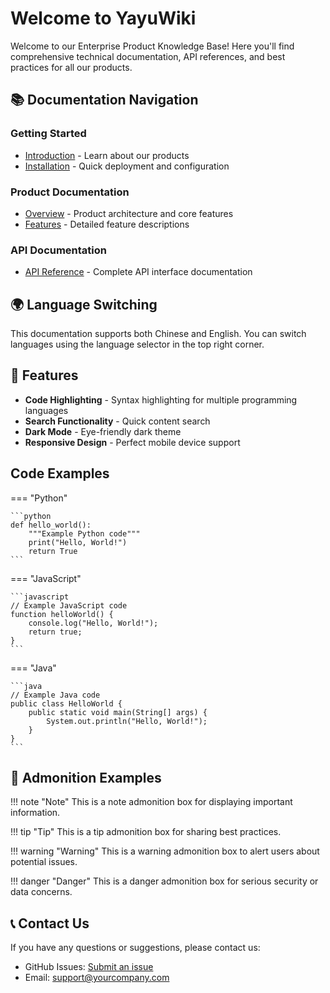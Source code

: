 # Welcome to YayuWiki

Welcome to our Enterprise Product Knowledge Base! Here you'll find comprehensive technical documentation, API references, and best practices for all our products.

## 📚 Documentation Navigation

### Getting Started
- [Introduction](getting-started/introduction.md) - Learn about our products
- [Installation](getting-started/installation.md) - Quick deployment and configuration

### Product Documentation
- [Overview](products/overview.md) - Product architecture and core features
- [Features](products/features.md) - Detailed feature descriptions

### API Documentation
- [API Reference](api/reference.md) - Complete API interface documentation

## 🌍 Language Switching

This documentation supports both Chinese and English. You can switch languages using the language selector in the top right corner.

## 🚀 Features

- **Code Highlighting** - Syntax highlighting for multiple programming languages
- **Search Functionality** - Quick content search
- **Dark Mode** - Eye-friendly dark theme
- **Responsive Design** - Perfect mobile device support

## Code Examples

=== "Python"

    ```python
    def hello_world():
        """Example Python code"""
        print("Hello, World!")
        return True
    ```

=== "JavaScript"

    ```javascript
    // Example JavaScript code
    function helloWorld() {
        console.log("Hello, World!");
        return true;
    }
    ```

=== "Java"

    ```java
    // Example Java code
    public class HelloWorld {
        public static void main(String[] args) {
            System.out.println("Hello, World!");
        }
    }
    ```

## 📝 Admonition Examples

!!! note "Note"
    This is a note admonition box for displaying important information.

!!! tip "Tip"
    This is a tip admonition box for sharing best practices.

!!! warning "Warning"
    This is a warning admonition box to alert users about potential issues.

!!! danger "Danger"
    This is a danger admonition box for serious security or data concerns.

## 📞 Contact Us

If you have any questions or suggestions, please contact us:

- GitHub Issues: [Submit an issue](https://github.com/duya25446/YayuWiKi/issues)
- Email: support@yourcompany.com

